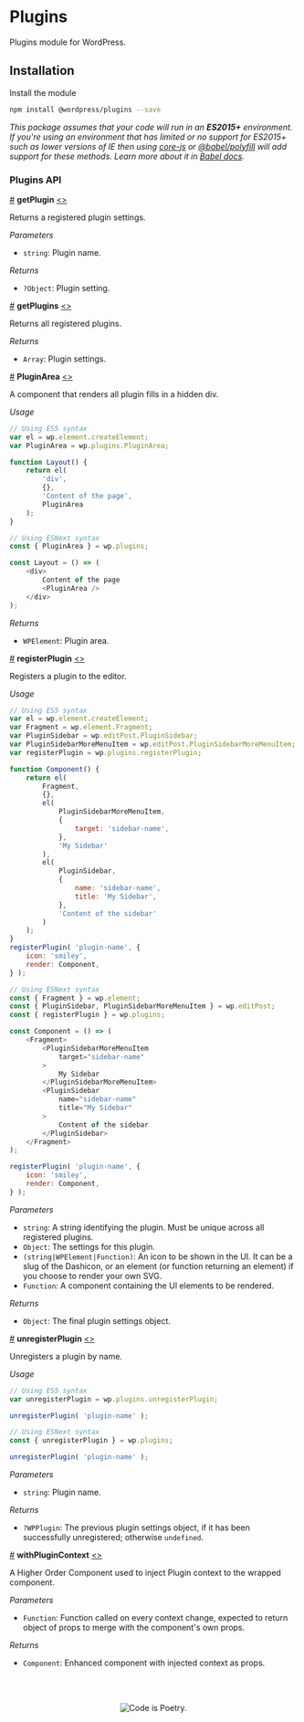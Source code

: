 # Plugins

Plugins module for WordPress.

## Installation

Install the module

```bash
npm install @wordpress/plugins --save
```

_This package assumes that your code will run in an **ES2015+** environment. If you're using an environment that has limited or no support for ES2015+ such as lower versions of IE then using [core-js](https://github.com/zloirock/core-js) or [@babel/polyfill](https://babeljs.io/docs/en/next/babel-polyfill) will add support for these methods. Learn more about it in [Babel docs](https://babeljs.io/docs/en/next/caveats)._

### Plugins API

<!-- START TOKEN(Autogenerated API docs) -->

<a href="#getplugin">#</a> **getPlugin** [\<>](src/index.js#L2-L2)

Returns a registered plugin settings.

_Parameters_

-   `string`: Plugin name.

_Returns_

-   `?Object`: Plugin setting.

<a href="#getplugins">#</a> **getPlugins** [\<>](src/index.js#L2-L2)

Returns all registered plugins.

_Returns_

-   `Array`: Plugin settings.

<a href="#pluginarea">#</a> **PluginArea** [\<>](src/index.js#L1-L1)

A component that renders all plugin fills in a hidden div.

_Usage_

```js
// Using ES5 syntax
var el = wp.element.createElement;
var PluginArea = wp.plugins.PluginArea;

function Layout() {
	return el(
		'div',
		{},
		'Content of the page',
		PluginArea
	);
}
```

```js
// Using ESNext syntax
const { PluginArea } = wp.plugins;

const Layout = () => (
	<div>
		Content of the page
		<PluginArea />
	</div>
);
```

_Returns_

-   `WPElement`: Plugin area.

<a href="#registerplugin">#</a> **registerPlugin** [\<>](src/index.js#L2-L2)

Registers a plugin to the editor.

_Usage_

```js
// Using ES5 syntax
var el = wp.element.createElement;
var Fragment = wp.element.Fragment;
var PluginSidebar = wp.editPost.PluginSidebar;
var PluginSidebarMoreMenuItem = wp.editPost.PluginSidebarMoreMenuItem;
var registerPlugin = wp.plugins.registerPlugin;

function Component() {
	return el(
		Fragment,
		{},
		el(
			PluginSidebarMoreMenuItem,
			{
				target: 'sidebar-name',
			},
			'My Sidebar'
		),
		el(
			PluginSidebar,
			{
				name: 'sidebar-name',
				title: 'My Sidebar',
			},
			'Content of the sidebar'
		)
	);
}
registerPlugin( 'plugin-name', {
	icon: 'smiley',
	render: Component,
} );
```

```js
// Using ESNext syntax
const { Fragment } = wp.element;
const { PluginSidebar, PluginSidebarMoreMenuItem } = wp.editPost;
const { registerPlugin } = wp.plugins;

const Component = () => (
	<Fragment>
		<PluginSidebarMoreMenuItem
			target="sidebar-name"
		>
			My Sidebar
		</PluginSidebarMoreMenuItem>
		<PluginSidebar
			name="sidebar-name"
			title="My Sidebar"
		>
			Content of the sidebar
		</PluginSidebar>
	</Fragment>
);

registerPlugin( 'plugin-name', {
	icon: 'smiley',
	render: Component,
} );
```

_Parameters_

-   `string`: A string identifying the plugin. Must be unique across all registered plugins.
-   `Object`: The settings for this plugin.
-   `(string|WPElement|Function)`: An icon to be shown in the UI. It can be a slug of the Dashicon, or an element (or function returning an element) if you choose to render your own SVG.
-   `Function`: A component containing the UI elements to be rendered.

_Returns_

-   `Object`: The final plugin settings object.

<a href="#unregisterplugin">#</a> **unregisterPlugin** [\<>](src/index.js#L2-L2)

Unregisters a plugin by name.

_Usage_

```js
// Using ES5 syntax
var unregisterPlugin = wp.plugins.unregisterPlugin;

unregisterPlugin( 'plugin-name' );
```

```js
// Using ESNext syntax
const { unregisterPlugin } = wp.plugins;

unregisterPlugin( 'plugin-name' );
```

_Parameters_

-   `string`: Plugin name.

_Returns_

-   `?WPPlugin`: The previous plugin settings object, if it has been successfully unregistered; otherwise `undefined`.

<a href="#withplugincontext">#</a> **withPluginContext** [\<>](src/index.js#L1-L1)

A Higher Order Component used to inject Plugin context to the
wrapped component.

_Parameters_

-   `Function`: Function called on every context change, expected to return object of props to merge with the component's own props.

_Returns_

-   `Component`: Enhanced component with injected context as props.


<!-- END TOKEN(Autogenerated API docs) -->

<br/><br/><p align="center"><img src="https://s.w.org/style/images/codeispoetry.png?1" alt="Code is Poetry." /></p>
